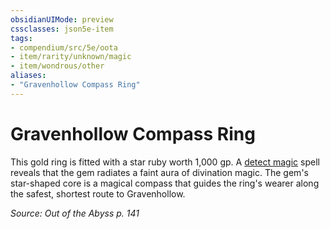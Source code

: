 ```yaml
---
obsidianUIMode: preview
cssclasses: json5e-item
tags:
- compendium/src/5e/oota
- item/rarity/unknown/magic
- item/wondrous/other
aliases: 
- "Gravenhollow Compass Ring"
---
```

# Gravenhollow Compass Ring



This gold ring is fitted with a star ruby worth 1,000 gp. A [detect magic](Mechanics/spells/detect-magic.md) spell reveals that the gem radiates a faint aura of divination magic. The gem's star-shaped core is a magical compass that guides the ring's wearer along the safest, shortest route to Gravenhollow.

*Source: Out of the Abyss p. 141*